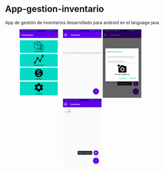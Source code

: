 # App-gestion-inventario
App de gestión de inventarios desarrollado para android en el language java

<div align="center">
           <img width="25%" src="assets/imag1.jpeg" alt="Pantalla principal" title="Pantalla principal">
           <img height="0" width="8px">
           <img width="25%" src="assets/imag2.jpeg" alt="Pantalla de ingreso de inventario" title="Pantalla de ingreso de inventario">
           <img width="25%" src="assets/imag3.jpeg" alt="Pantalla principal" title="Pantalla principal">
           <img height="0" width="8px">
           <img width="25%" src="assets/imag4.jpeg" alt="Pantalla de ingreso de inventario" title="Pantalla de ingreso de inventario">
</div>
